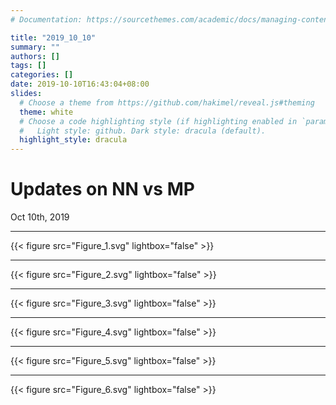 ```yaml
---
# Documentation: https://sourcethemes.com/academic/docs/managing-content/

title: "2019_10_10"
summary: ""
authors: []
tags: []
categories: []
date: 2019-10-10T16:43:04+08:00
slides:
  # Choose a theme from https://github.com/hakimel/reveal.js#theming
  theme: white
  # Choose a code highlighting style (if highlighting enabled in `params.toml`)
  #   Light style: github. Dark style: dracula (default).
  highlight_style: dracula
---
```


# Updates on NN vs MP	
Oct 10th, 2019

---

{{< figure src="Figure_1.svg" lightbox="false" >}}

---

{{< figure src="Figure_2.svg" lightbox="false" >}}

---

{{< figure src="Figure_3.svg" lightbox="false" >}}

---

{{< figure src="Figure_4.svg" lightbox="false" >}}

---

{{< figure src="Figure_5.svg" lightbox="false" >}}

---

{{< figure src="Figure_6.svg" lightbox="false" >}}
